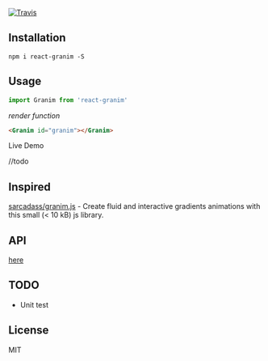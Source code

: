 [![Travis](https://img.shields.io/badge/npm-4.2.0-orange.svg?style=flat-square)](https://www.npmjs.com/package/react-granim)

## Installation

```shell
npm i react-granim -S
```

## Usage

```js
import Granim from 'react-granim'

```

*render function*

```html
<Granim id="granim"></Granim>
```

Live Demo

//todo

## Inspired

[sarcadass/granim.js](https://github.com/sarcadass/granim.js) - Create fluid and interactive gradients animations with this small (< 10 kB) js library.

## API

[here](https://sarcadass.github.io/granim.js/api.html)

## TODO
- Unit test

## License
MIT
